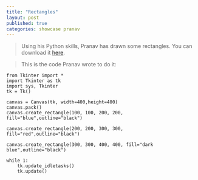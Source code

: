 ```yaml
---
title: "Rectangles"
layout: post
published: true
categories: showcase pranav
---
```


> Using his Python skills, Pranav has drawn some rectangles.
> You can download it [here](/files/showcase/Pranav/rectangle.py).

> This is the code Pranav wrote to do it:

	from Tkinter import *
	import Tkinter as tk
	import sys, Tkinter
	tk = Tk()

	canvas = Canvas(tk, width=400,height=400)
	canvas.pack()
	canvas.create_rectangle(100, 100, 200, 200, fill="blue",outline="black")

	canvas.create_rectangle(200, 200, 300, 300, fill="red",outline="black")

	canvas.create_rectangle(300, 300, 400, 400, fill="dark blue",outline="black")

	while 1:
		tk.update_idletasks()
		tk.update()